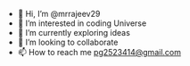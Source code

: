- 👋 Hi, I’m @mrrajeev29
- 👀 I’m interested in coding Universe
- 🌱 I’m currently exploring ideas
- 💞️ I’m looking to collaborate
- 📫 How to reach me pg2523414@gmail.com

<!---
mrrajeev29/mrrajeev29 is a ✨ special ✨ repository because its `README.md` (this file) appears on your GitHub profile.
You can click the Preview link to take a look at your changes.
--->
